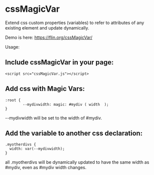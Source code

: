 # cssMagicVar
Extend css custom properties (variables) to refer to attributes of any existing element and update dynamically.

Demo is here: https://flin.org/cssMagicVar/

Usage:

## Include cssMagicVar in your page:
```
<script src="cssMagicVar.js"></script>
```

## Add css with Magic Vars:
```
:root {
        --mydivwidth: magic: #mydiv ( width  );
}
```

--mydivwidth will be set to the width of #mydiv.

## Add the variable to another css declaration:
```
.myotherdivs {
  width: var(--mydivwidth);
}
```

all .myotherdivs will be dynamically updated to have the same width as #mydiv, even as #mydiv width changes.
